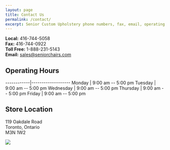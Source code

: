 ```yaml
---
layout: page
title: Contact Us
permalink: /contact/
excerpt: Senior Custom Upholstery phone numbers, fax, email, operating hours and address information.
---
```


<div class="grid">

<div class="col-1-2">

**Local:** 416-744-5058  
**Fax:** 416-744-0922  
**Toll Free:** 1-888-231-5143  
**Email:** [sales@seniorchairs.com](mailto:sales@seniorchairs.com)

## Operating Hours

------------|-------------------
Monday		| 9:00 am -- 5:00 pm
Tuesday		| 9:00 am -- 5:00 pm
Wednesday	| 9:00 am -- 5:00 pm
Thursday	| 9:00 am -- 5:00 pm
Friday		| 9:00 am -- 5:00 pm

## Store Location
119 Oakdale Road  
Toronto, Ontario  
M3N 1W2

</div>

<div class="col-1-2">
<a href="https://goo.gl/maps/Um0YY"><img src="{{ site.baseurl }}/assets/content/map.png" class="content"></a>
</div>

</div>